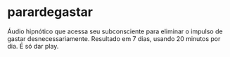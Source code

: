 # parardegastar
Áudio hipnótico que acessa seu subconsciente para eliminar o impulso de gastar desnecessariamente. Resultado em 7 dias, usando 20 minutos por dia. É só dar play.
